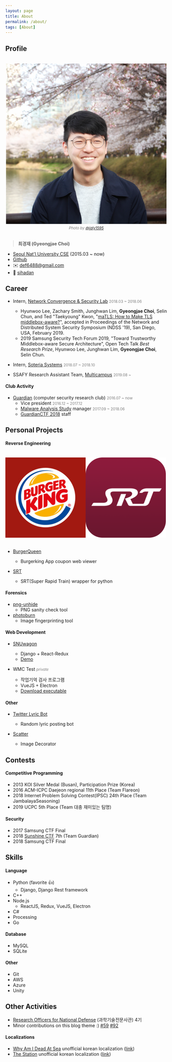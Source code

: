 ```yaml
---
layout: page
title: About
permalink: /about/
tags: [About]
---
```


## Profile

<br/>
<div style="text-align: center;">
<div><img src="/assets/img/about/me-cherryblossom.png" width="500"/></div>
<div><span style="color:grey"><small><i>Photo by <a href="https://ialy1595.github.io/about/">@ialy1595</a></i></small></span></div>
</div>
<br/>



> __최경재 (Gyeongjae Choi)__
- [Seoul Nat'l University CSE](https://cse.snu.ac.kr/en) (2015.03 ~ now)
- [Github](https://github.com/ryanking13)
- ✉️ def6488@gmail.com
- 💬 [sihadan](https://www.slideshare.net/sihadan)

## Career

- Intern, [Network Convergence & Security Lab](http://mmlab.snu.ac.kr/) <span style="color:grey"><small>2018.03 ~ 2018.06</small></span>
	- Hyunwoo Lee, Zachary Smith, Junghwan Lim, **Gyeongjae Choi**, Selin Chun, and Ted "Taekyoung" Kwon, "[maTLS: How to Make TLS middlebox-aware?](../assets/else/lee-2019-tls.pdf)", accepted in Proceedings of the Network and Distributed System Security Symposium (NDSS '19), San Diego, USA, February 2019.
	- 2019 Samsung Security Tech Forum 2019, "Toward Trustworthy Middlebox-aware Secure Architecture", Open Tech Talk _Best Research Prize_, Hyunwoo Lee, Junghwan Lim, **Gyeongjae Choi**, Selin Chun. 

- Intern, [Soteria Systems](http://soteriasystemsllc.com) <span style="color:grey"><small>2018.07 ~ 2018.10 </small></span>

- SSAFY Research Assistant Team, [Multicampus](http://www.multicampus.com/) <span style="color:grey"><small>2019.08 ~ </small></span>

#### Club Activity

- [Guardian](https://cse.snu.ac.kr/en/student-club/guardian) (computer security research club) <span style="color:grey"><small>2016.07 ~ now</small></span>
	- Vice president <span style="color:grey"><small>2016.12 ~ 2017.12</small></span>
	- [Malware Analysis Study](https://github.com/GuardianSNUMalwareLab) manager <span style="color:grey"><small>2017.09 ~ 2018.06</small></span>
	- [GuardianCTF 2018](https://github.com/Guardian-SNU/ctf2018-writeups) staff

## Personal Projects

#### Reverse Engineering

<br/>
<div style="display: flex;">
<div><img src="/assets/img/about/burgerking.jpg" width="250"/></div>
<div><img src="/assets/img/about/srt.png" width="250"/></div>
</div>
<br/>

- [BurgerQueen](https://ryanking13.github.io/burgerqueen)
  - Burgerking App coupon web viewer

- [SRT](https://github.com/ryanking13/SRT)
  - SRT(Super Rapid Train) wrapper for python

#### Forensics

- [png-unhide](https://github.com/ryanking13/png-unhide)
  - PNG sanity check tool
- [photoburn](https://github.com/ryanking13/photoburn)
	- Image fingerprinting tool

#### Web Development

- [SNUwagon](https://github.com/SNUWagon)
	- Django + React-Redux
	- [Demo](https://youtu.be/v5Ibj2jYNFw)

- WMC Test <span style="color:grey"><small><i>private</i></small></span>
	- 작업기억 검사 프로그램
	- VueJS + Electron
	- [Download executable](https://drive.google.com/open?id=18RbjSjnl39pmnup2fN7Sr97mAuvva5I9)


#### Other

- [Twitter Lyric Bot](https://github.com/ryanking13/twitter-lyric-bot)
  - Random lyric posting bot

- [Scatter](https://github.com/ryanking13/scatter)
  - Image Decorator

## Contests

#### Competitive Programming

- 2013 KOI Silver Medal (Busan), Participation Prize (Korea)
- 2016 ACM-ICPC Daejeon regional 11th Place (Team Flareon)
- 2018 Internet Problem Solving Contest(IPSC) 24th Place (Team JambalayaSeasoning)
- 2019 UCPC 5th Place (Team 대충 재미있는 팀명)

#### Security

- 2017 Samsung CTF Final
- 2018 [Sunshine CTF](https://sunshinectf.org/scoreboard) 7th (Team Guardian)
- 2018 Samsung CTF Final

## Skills

#### Language

- Python (favorite 👍)
	- Django, Django Rest framework
- C++
- Node.js
  - ReactJS, Redux, VueJS, Electron
- C#
- Processing
- Go

#### Database

- MySQL
- SQLite

#### Other

- Git
- AWS
- Azure
- Unity

## Other Activities

- [Research Officers for National Defense](http://rond.or.kr) (과학기술전문사관) 4기
- Minor contributions on this blog theme :) [#59](https://github.com/Sylhare/Type-on-Strap/pull/59) [#92](https://github.com/Sylhare/Type-on-Strap/issues/92)

#### Localizations

- [Why Am I Dead At Sea](http://www.whyamideadatsea.com/) unofficial korean localization ([link](https://github.com/ryanking13/WAIDAS))
- [The Station](http://thestationgame.com/) unofficial korean localization ([link](https://github.com/ryanking13/the-station-kor))
